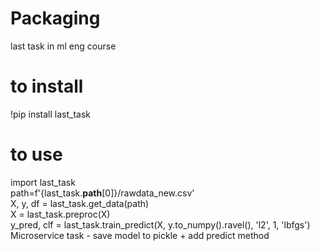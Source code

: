# Packaging
last task in ml eng course
# to install
!pip install last_task
# to use 
import last_task\
path=f'{last_task.__path__[0]}/rawdata_new.csv'\
X, y, df = last_task.get_data(path)\
X = last_task.preproc(X)\
y_pred, clf = last_task.train_predict(X, y.to_numpy().ravel(), 'l2', 1, 'lbfgs')\
Microservice task - save model to pickle + add predict method